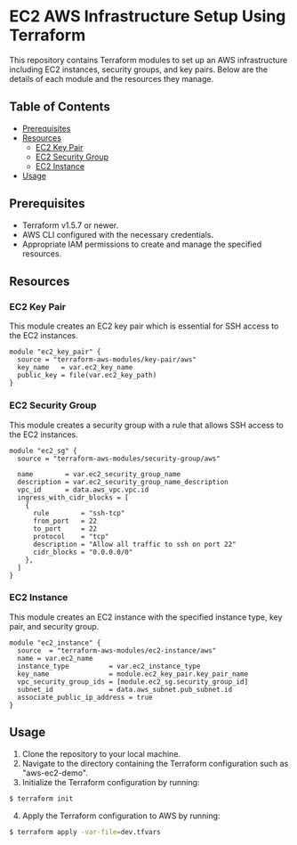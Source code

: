 # EC2 AWS Infrastructure Setup Using Terraform

This repository contains Terraform modules to set up an AWS infrastructure including EC2 instances, security groups, and key pairs. Below are the details of each module and the resources they manage.

## Table of Contents

- [Prerequisites](#prerequisites)
- [Resources](#resources)
  - [EC2 Key Pair](#ec2-key-pair)
  - [EC2 Security Group](#ec2-security-group)
  - [EC2 Instance](#ec2-instance)
- [Usage](#usage)

## Prerequisites
- Terraform v1.5.7 or newer.
- AWS CLI configured with the necessary credentials.
- Appropriate IAM permissions to create and manage the specified resources.

## Resources

### EC2 Key Pair

This module creates an EC2 key pair which is essential for SSH access to the EC2 instances.

```hcl
module "ec2_key_pair" {
  source = "terraform-aws-modules/key-pair/aws"
  key_name   = var.ec2_key_name
  public_key = file(var.ec2_key_path)
}
```

### EC2 Security Group

This module creates a security group with a rule that allows SSH access to the EC2 instances.

```hcl
module "ec2_sg" {
  source = "terraform-aws-modules/security-group/aws"

  name        = var.ec2_security_group_name
  description = var.ec2_security_group_name_description
  vpc_id      = data.aws_vpc.vpc.id
  ingress_with_cidr_blocks = [
    {
      rule        = "ssh-tcp"
      from_port   = 22
      to_port     = 22
      protocol    = "tcp"
      description = "Allow all traffic to ssh on port 22"
      cidr_blocks = "0.0.0.0/0"
    },
  ]
}
```

### EC2 Instance

This module creates an EC2 instance with the specified instance type, key pair, and security group.

```hcl
module "ec2_instance" {
  source  = "terraform-aws-modules/ec2-instance/aws"
  name = var.ec2_name
  instance_type          = var.ec2_instance_type
  key_name               = module.ec2_key_pair.key_pair_name
  vpc_security_group_ids = [module.ec2_sg.security_group_id]
  subnet_id              = data.aws_subnet.pub_subnet.id
  associate_public_ip_address = true
}
```

## Usage
1. Clone the repository to your local machine.
2. Navigate to the directory containing the Terraform configuration such as "aws-ec2-demo".
3. Initialize the Terraform configuration by running:

```bash
$ terraform init
```

4. Apply the Terraform configuration to AWS by running:

```bash
$ terraform apply -var-file=dev.tfvars
```